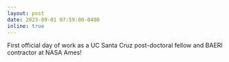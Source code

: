 ```yaml
---
layout: post
date: 2023-09-01 07:59:00-0400
inline: true
---
```


First official day of work as a UC Santa Cruz post-doctoral fellow and BAERI contractor at NASA Ames!  